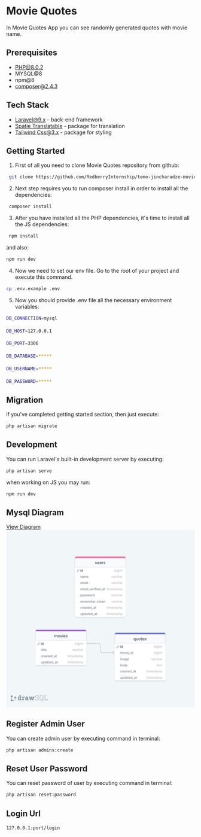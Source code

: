 # Movie Quotes

In Movie Quotes App you can see randomly generated quotes with movie name.

## Prerequisites
* PHP@8.0.2
* MYSQL@8
* npm@8
* composer@2.4.3

##

## Tech Stack
* [Laravel@9.x](https://laravel.com/docs/9.x/releases) - back-end framework
*  [Spatie Translatable](https://spatie.be/docs/laravel-translatable/v6/introduction) - package for translation
* [Tailwind Css@3.x](https://tailwindcss.com/docs/installation) - package for styling

##

## Getting Started
1. First of all you need to clone Movie Quotes repository from github:

```bash
 git clone https://github.com/RedberryInternship/temo-jincharadze-movie-quotes.git
```

2. Next step requires you to run composer install in order to install all the dependencies:

```bash
 composer install
```
3. After you have installed all the PHP dependencies, it's time to install all the JS dependencies:

```bash
 npm install
```
and also:

```bash 
npm run dev
```

4. Now we need to set our env file. Go to the root of your project and execute this command.
```bash
cp .env.example .env
```

5. Now you should provide .env file all the necessary environment variables:
```bash
DB_CONNECTION=mysql

DB_HOST=127.0.0.1

DB_PORT=3306

DB_DATABASE=*****

DB_USERNAME=*****

DB_PASSWORD=*****
```
##

## Migration
if you've completed getting started section, then just execute:
```bash
php artisan migrate
```
##

## Development
You can run Laravel's built-in development server by executing:
```bash
php artisan serve
```
when working on JS you may run:

```bash
npm run dev 
```

##

## Mysql Diagram
[View Diagram](https://drawsql.app/teams/redberry-33/diagrams/movies-quote)
![diagram](/public/readme/sql-diagram.png)


## 
## Register Admin User
You can create admin user by executing command in terminal:
```bash
php artisan admins:create
```
##
## Reset User Password
You can reset password of user by executing command in terminal:
```bash
php artisan reset:password
```
##
## Login Url
```bash
127.0.0.1:port/login
```
